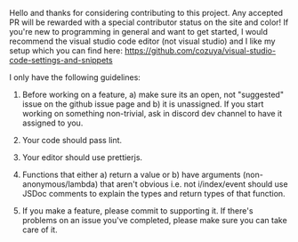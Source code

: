 Hello and thanks for considering contributing to this project. Any accepted PR will be rewarded with a special contributor status on the site and color!
If you're new to programming in general and want to get started, I would recommend the visual studio code editor (not visual studio) and I like my setup which
you can find here: https://github.com/cozuya/visual-studio-code-settings-and-snippets

I only have the following guidelines:

1. Before working on a feature, a) make sure its an open, not "suggested" issue on the github issue page and b) it is unassigned. If you start working on
	something non-trivial, ask in discord dev channel to have it assigned to you.

2. Your code should pass lint.

3. Your editor should use prettierjs.

4. Functions that either a) return a value or b) have arguments (non-anonymous/lambda) that aren't obvious i.e. not i/index/event should use JSDoc comments to explain the types and return types of that function.

5. If you make a feature, please commit to supporting it. If there's problems on an issue you've completed, please make sure you can take care of it.
